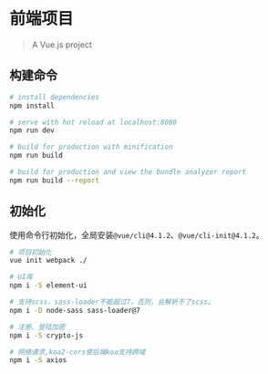 # 前端项目
> A Vue.js project

## 构建命令

```bash
# install dependencies
npm install

# serve with hot reload at localhost:8080
npm run dev

# build for production with minification
npm run build

# build for production and view the bundle analyzer report
npm run build --report
```
## 初始化

使用命令行初始化，全局安装`@vue/cli@4.1.2`、`@vue/cli-init@4.1.2`。

```bash
# 项目初始化
vue init webpack ./

# UI库
npm i -S element-ui

# 支持scss，sass-loader不能超过7，否则，会解析不了scss。
npm i -D node-sass sass-loader@7

# 注册、登陆加密
npm i -S crypto-js

# 网络请求,koa2-cors使后端koa支持跨域
npm i -S axios
```
